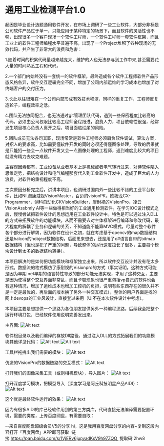 # 通用工业检测平台1.0
起因是毕业设计选题通用软件开发，在市场上调研了一些工业软件，大部分非标是公司软件产品过于单一，只能应用于某种特定的场景下，而且软件的灵活性也不够，出现很多一个客户现场一个软件工程师，一个软件工程师一套软件框架，而且工业上的软件工程师编程水平普遍不高，出现了一个Project堆积了各种现场的无效代码，并产生了非常大的浪费和危害：

1.随着时间的积累代码量越来越庞大，维护的人也无法参与到工作中来,甚至需要花大量的时间熟悉工程和代码。

2.一个部门内始终没有一套统一的软件框架，最终造成各个软件工程师软件产品形态风格各异，软件交互逻辑完全不同，增加了公司内部运维的学习成本也增加了对终端客户的交付压力。

3.长此以往很难在一个公司内部形成有效技术积淀，同样的重复工作，工程师反复造轮子，编程效率之低。

4.团队无法协同配合，也无法通过git管理团队代码，遇到一些保密程度比较高的代码，必须由公司权限比较高工程师全程跟进，浪费人力，项目依赖性很强，经常发生项目核心负责人离开之后，项目面临烂尾的风险。

5.团队成员无法各司其职，现场常常是软件工程师必须肩负软件调试，算法方案，对招人的要求高，比如需要懂软件开发的同时必须还得懂图像处理，导致的后果就是只能招一些会一点软件开发又会一点图像处理的工程师，遇到难度比较大的项目就没有精力去攻克难题。

主客观因素都有，工业设备从业者基本上是机械或者电气转行过来，对待软件陷入思维定势，把结构设计和电气编程那套代入到工业软件开发中，造成了巨大的人力浪费，对软件的重视程度不高。

主次原因分析完之后，讲讲本项目，也调研过国内外一些比较不错的工业平台软件，比如NI,海康威视VisionMaster，百迈的visionPK，欧姆龙CX-Programmer，创科自动化CKVisionBuilder，康耐视的VisionPro，凌云VisionAssbmly AI等一些做得相当好的工业通用检测软件。在学习IOC设计模式之后，慢慢尝试把软件设计的思想运用在工业软件设计中。特色是可以通过注入DLL的方式来拓展软件的功能模块，从而不需要去对主体框架进行编译和修改代码，最大程度的解耦了业务和逻辑的关系，不知道能不能算MVC模式，尽量对整个软件各个部分进行解耦，因为软件在设计之初，就在考虑基于opencv的map数据结构还是halcon的hobject数据结构，后面思来想去，还是用了c#语言自带的bitmap数据结构（但也是犯了严重的问题，导致整体的运行速度拉长了很多，主要每个模块设计到太多的数据结构转换）。

本项目解决的是如何把功能模块和框架独立出来，所以软件交互设计并没有花太多形式，数据流的格式模仿了康耐视的Visionpro的方式（事实证明，这种方式可能是因为早期.net早期的语言特性导致的部分功能无法实现，才用了这种交互，主要是因为使得整个交互界面非常乱，而且卡顿现象也很严重包括vp自己的软件也会有这种情况，增加了运维成本也增加工控机的负担，说明有些东西存在的很久并不是一定是最优的，再后面的版本换了另外一种交互模式），整体的用户界面是找的网上devops的工业风设计，直接套过来用（UI不在本次软件设计中考虑）。

本项目主要是想提供一个思路为各位朋友提供另外一种编程思路，后续我会把整个运行环境打包，已经软件使用说明完善发出来。

主界面:
![Alt text](https://github.com/hass1mf/General-Visual-Inspection-Platform-1.0/blob/main/image/1.png)


软件根目录以及我们编译的存放Dll路径，通过注入DLL的方式拓展我们的功能模块其他详见代码：
![Alt text](https://github.com/hass1mf/General-Visual-Inspection-Platform-1.0/blob/main/image/6.png)
![Alt text](https://github.com/hass1mf/General-Visual-Inspection-Platform-1.0/blob/main/image/8.png)


工具栏拖拽出我们需要的模块：
![Alt text](https://github.com/hass1mf/General-Visual-Inspection-Platform-1.0/blob/main/image/2.png)


仿造的VisionPro的数据链路的交互模式：
![Alt text](https://github.com/hass1mf/General-Visual-Inspection-Platform-1.0/blob/main/image/3.png)


打开我们的图像采集工具（或则相机模块），导入图片：
![Alt text](https://github.com/hass1mf/General-Visual-Inspection-Platform-1.0/blob/main/image/4.png)

打开深度学习模块，把模型导入（深度学习是阿丘科技明星产品AIDI）：
![Alt text](https://github.com/hass1mf/General-Visual-Inspection-Platform-1.0/blob/main/image/5.png)


这个就是最终软件运行的效果：
![Alt text](https://github.com/hass1mf/General-Visual-Inspection-Platform-1.0/blob/main/image/9.png)


因为有很多AIDI的库已经软件用到的第三方类库，代码直接无法编译需要配置环境，需要的类库，上传百度网盘，有需要自取：

--来自百度网盘超级会员V5的分享
hi，这是我用百度网盘分享的内容~复制这段内容打开「百度网盘」APP即可获取 
链接:https://pan.baidu.com/s/1VjERv6jupvadKsV9h97ZQQ 
提取码:2hw8

